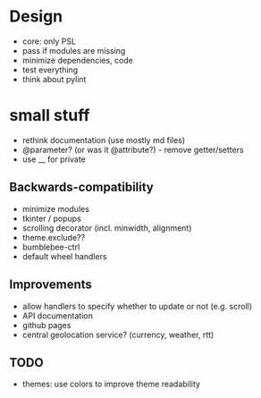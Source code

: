 # Design
- core: only PSL
- pass if modules are missing
- minimize dependencies, code
- test everything
- think about pylint

# small stuff
- rethink documentation (use mostly md files)
- @parameter? (or was it @attribute?) - remove getter/setters
- use __ for private

## Backwards-compatibility
- minimize modules
- tkinter / popups
- scrolling decorator (incl. minwidth, alignment)
- theme.exclude??
- bumblebee-ctrl
- default wheel handlers

## Improvements
- allow handlers to specify whether to update or not (e.g. scroll)
- API documentation
- github pages
- central geolocation service? (currency, weather, rtt)

## TODO
- themes: use colors to improve theme readability
